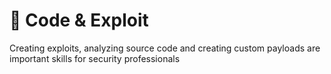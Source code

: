 # 🔬 Code & Exploit

Creating exploits, analyzing source code and creating custom payloads are important skills for security professionals
